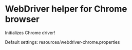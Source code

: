 # WebDriver helper for Chrome browser #

Initializes Chrome driver!

Default settings: resources/webdriver-chrome.properties


